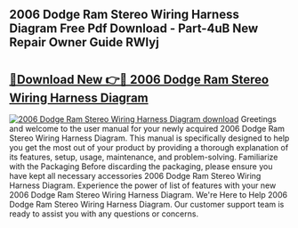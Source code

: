 ## 2006 Dodge Ram Stereo Wiring Harness Diagram Free Pdf Download - Part-4uB New Repair Owner Guide RWlyj

# <h2><a href="http://dfqzod0.blite.top/?on=2006+Dodge+Ram+Stereo+Wiring+Harness+Diagram">🔗Download New 👉🔴 2006 Dodge Ram Stereo Wiring Harness Diagram</a></h2>

[![2006 Dodge Ram Stereo Wiring Harness Diagram download](https://i.imgur.com/lujVjoI.png)](http://dfqzod0.blite.top/?on=2006+Dodge+Ram+Stereo+Wiring+Harness+Diagram)
Greetings and welcome to the user manual for your newly acquired 2006 Dodge Ram Stereo Wiring Harness Diagram. This manual is specifically designed to help you get the most out of your product by providing a thorough explanation of its features, setup, usage, maintenance, and problem-solving. Familiarize with the Packaging Before discarding the packaging, please ensure you have kept all necessary accessories 2006 Dodge Ram Stereo Wiring Harness Diagram. Experience the power of list of features with your new 2006 Dodge Ram Stereo Wiring Harness Diagram. We're Here to Help 2006 Dodge Ram Stereo Wiring Harness Diagram. Our customer support team is ready to assist you with any questions or concerns.
